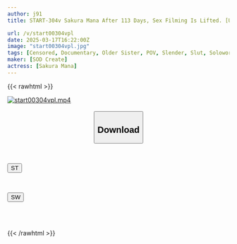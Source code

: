```yaml
---
author: j91
title: START-304v Sakura Mana After 113 Days, Sex Filming Is Lifted. [Unlimited Ejaculation] A Completely Off Private Holiday With No Filming Until 9pm For The First Time In History. At The End, A Man And A Woman Have Sex In A Hotel Room Alone, Where They Seriously Desire Each Other.

url: /v/start00304vpl
date: 2025-03-17T16:22:00Z
image: "start00304vpl.jpg"
tags: [Censored, Documentary, Older Sister, POV, Slender, Slut, Solowork]
maker: [SOD Create]
actress: [Sakura Mana]
---
```



{{< rawhtml >}}

<div class="video" data-videoid="q3ROgo2RaXtzxjY">
    <a href="javascript:;">
        <img src="/v/start00304vpl/start00304vpl.jpg" width="WIDTH" height="HEIGHT" alt="start00304vpl.mp4" loading="lazy">
    </a>
</div>

<script type="text/javascript" src="https://j91.asia/asset/on-demand-st.js"></script>

<br>
  <link rel="stylesheet" href="https://j91.asia/asset/bs5.css">
  
  <center>
  <button class="btn btn-primary" type="button" data-bs-toggle="collapse" data-bs-target=".multi-collapse" aria-expanded="false" aria-controls="multiCollapseExample1 multiCollapseExample2"><h2>Download</h2></button></center>
</p>
<div class="row">
  <div class="col">
    <div class="collapse multi-collapse" id="multiCollapseExample1">
      <div class="card card-body">
	      	      <br>
<div class="buttons">  
<p><a href="/v/start00304vpl/st.html" target="_blank"><button class="btn-hover color-3"><i class="fa fa-download"></i> ST</button></a></p></div>
    </div>
  </div>
</div>
  <div class="col">
    <div class="collapse multi-collapse" id="multiCollapseExample2">
      <div class="card card-body">
	      <br>
<div class="buttons">
<p><a href="/v/start00304vpl/sw.html" target="_blank"><button class="btn-hover color-2"><i class="fa fa-download"></i> SW</button></a></p></div>
<br><br>
      </div>
    </div>
  </div>
</div>

{{< /rawhtml >}}
